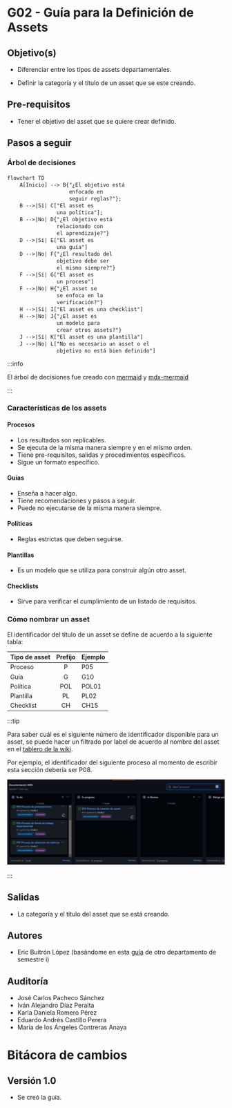 # G02 - Guía para la Definición de Assets

## Objetivo(s)

- Diferenciar entre los tipos de assets departamentales.

- Definir la categoría y el título de un asset que se este creando.

## Pre-requisitos

- Tener el objetivo del asset que se quiere crear definido.

## Pasos a seguir

### Árbol de decisiones

```mermaid
flowchart TD
    A[Inicio] --> B{"¿El objetivo está 
                    enfocado en 
                    seguir reglas?"};
    B -->|Sí| C["El asset es 
                una política"];
    B -->|No| D{"¿El objetivo está
                relacionado con
                el aprendizaje?"}
    D -->|Sí| E["El asset es 
                una guía"]
    D -->|No| F{"¿El resultado del
                objetivo debe ser
                el mismo siempre?"}
    F -->|Sí| G["El asset es 
                un proceso"]
    F -->|No| H{"¿El asset se
                se enfoca en la
                verificación?"}
    H -->|Sí| I["El asset es una checklist"]
    H -->|No| J{"¿El asset es
                un modelo para
                crear otros assets?"}
    J -->|Sí| K["El asset es una plantilla"]
    J -->|No| L["No es necesario un asset o el 
                objetivo no está bien definido"]
```

:::info

El árbol de decisiones fue creado con [mermaid](https://mermaid-js.github.io/mermaid/#/README) y [mdx-mermaid](https://github.com/sjwall/mdx-mermaid)

:::

### Características de los assets

#### Procesos

- Los resultados son replicables.
- Se ejecuta de la misma manera siempre y en el mismo orden.
- Tiene pre-requisitos, salidas y procedimientos específicos.
- Sigue un formato específico.

#### Guías

- Enseña a hacer algo.
- Tiene recomendaciones y pasos a seguir.
- Puede no ejecutarse de la misma manera siempre.

#### Políticas

- Reglas estrictas que deben seguirse.

#### Plantillas

- Es un modelo que se utiliza para construir algún otro asset.

#### Checklists

- Sirve para verificar el cumplimiento de un listado de requisitos.

### Cómo nombrar un asset

El identificador del título de un asset se define de acuerdo a la siguiente tabla:

| Tipo de asset | Prefijo | Ejemplo |
|---------------|:-------:|---------|
| Proceso | P | P05 |
| Guía | G | G10 |
| Política | POL | POL01 |
| Plantilla | PL | PL02 |
| Checklist | CH | CH15 |

:::tip

Para saber cuál es el siguiente número de identificador disponible para un asset, se puede hacer un filtrado por label de acuerdo al nombre del asset en el [tablero de la wiki](https://github.com/Taro-IT/docs/projects/1).

Por ejemplo, el identificador del siguiente proceso al momento de escribir esta sección debería ser P08.

![image](../../static/img/guias/G02/name-definition.png)

:::

## Salidas

- La categoría y el título del asset que se está creando.

## Autores

- Eric Buitrón López (basándome en esta [guía](https://impulse-semestrei.github.io/guias/Guadecreacindeprocesos.html) de otro departamento de semestre i)

## Auditoría

- José Carlos Pacheco Sánchez
- Iván Alejandro Díaz Peralta
- Karla Daniela Romero Pérez
- Eduardo Andrés Castillo Perera
- María de los Ángeles Contreras Anaya

# Bitácora de cambios

## Versión 1.0
  - Se creó la guía.
